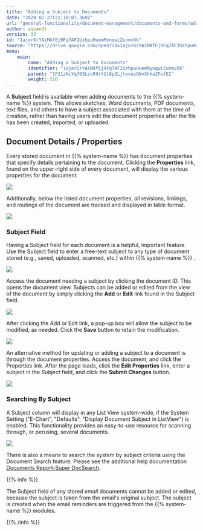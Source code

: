 ```yaml
---
title: "Adding a Subject to Documents"
date: "2020-02-27T21:10:07.369Z"
url: "general-functionality/document-management/documents-and-forms/adding-a-subject-to-documents.html"
author: aquandt
version: 33
id: "1ajorGrYAiMAfEj9Fq7AF2UzhpuHuemMynqwiZunmvXk"
source: "https://drive.google.com/open?id=1ajorGrYAiMAfEj9Fq7AF2UzhpuHuemMynqwiZunmvXk"
menu:
    main:
        name: "Adding a Subject to Documents"
        identifier: "1ajorGrYAiMAfEj9Fq7AF2UzhpuHuemMynqwiZunmvXk"
        parent: "1F21zNiYq703LscR9rtGl8pZLjtxvozONvXhkaZFefEI"
        weight: 510
---
```

A **Subject** field is available when adding documents to the {{% system-name %}} system. This allows sketches, Word documents, PDF documents, text files, and others to have a subject associated with them at the time of creation, rather than having users edit the document properties after the file has been created, imported, or uploaded.

## Document Details / Properties

Every stored document in {{% system-name %}} has document properties that specify details pertaining to the document. Clicking the **Properties** link, found on the upper-right side of every document, will display the various properties for the document.

![](adding-a-subject-to-documents.images/image1.png)

Additionally, below the listed document properties, all revisions, linkings, and routings of the document are tracked and displayed in table format.

![](adding-a-subject-to-documents.images/image2.png)

### Subject Field

Having a Subject field for each document is a helpful, important feature. Use the Subject field to enter a free-text subject to any type of document stored (e.g., saved, uploaded, scanned, etc.) within {{% system-name %}} .

![](adding-a-subject-to-documents.images/image3.png)

Access the document needing a subject by clicking the document ID. This opens the document view. Subjects can be added or edited from the view of the document by simply clicking the **Add** or **Edit** link found in the Subject field.

![](adding-a-subject-to-documents.images/image4.png)

After clicking the Add or Edit link, a pop-up box will allow the subject to be modified, as needed. Click the **Save** button to retain the modification.

![](adding-a-subject-to-documents.images/image5.png)

An alternative method for updating or adding a subject to a document is through the document properties. Access the document, and click the Properties link. After the page loads, click the **Edit Properties** link, enter a subject in the *Subject* field, and click the **Submit Changes** button.

![](adding-a-subject-to-documents.images/image6.png)

### Searching By Subject

A Subject column will display in any List View system-wide, if the System Setting ("E-Chart", "Defaults", "Display Document Subject in ListView") is enabled. This functionality provides an easy-to-use resource for scanning through, or perusing, several documents.

![](https://lh3.googleusercontent.com/ehH_7c-r5QLMyJQixJnZS6NKJ--c_8UQsPnhCSCbrO4TBv_QceAMvyi354mlMCiuak0dVkLZsF4fkrNpb6OKRqfQOAXbc8cgOmKLLkz1-i7O1RWfWErvkCfC4-cYZKffomk2kLOajJoxGd0K8A)

There is also a means to search the system by subject criteria using the Document Search feature. Please see the additional help documentation [Documents Report-Super DocSearch](../../reports/documents-report-super-document-type-search.html).

{{% info %}}

The Subject field of any stored *email* documents cannot be added or edited, because the subject is taken from the email's original subject. The subject is created when the email reminders are triggered from the {{% system-name %}} modules.

{{% /info %}}


